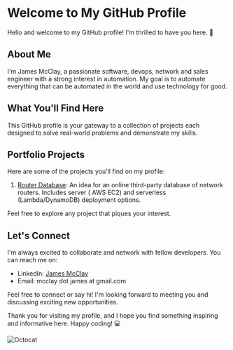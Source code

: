 # Welcome to My GitHub Profile

Hello and welcome to my GitHub profile! I'm thrilled to have you here. 🚀

## About Me

I'm James McClay, a passionate software, devops, network and sales engineer with a strong interest in automation. My goal is to automate everything that can be automated in the world and use technology for good.

## What You'll Find Here

This GitHub profile is your gateway to a collection of projects each designed to solve real-world problems and demonstrate my skills.

## Portfolio Projects

Here are some of the projects you'll find on my profile:

1. [Router Database](https://github.com/jamesmcclay/routerdb): An idea for an online third-party database of network routers. Includes server ( AWS EC2) and serverless (Lambda/DynamoDB) deployment options.

Feel free to explore any project that piques your interest.

## Let's Connect

I'm always excited to collaborate and network with fellow developers. You can reach me on:

- LinkedIn: [James McClay](https://www.linkedin.com/in/james-mcclay-b31a514b/)
- Email: mcclay dot james at gmail.com

Feel free to connect or say hi! I'm looking forward to meeting you and discussing exciting new opportunities.

Thank you for visiting my profile, and I hope you find something inspiring and informative here. Happy coding! :computer:

![Octocat](https://github.githubassets.com/images/mona-whisper.gif)
